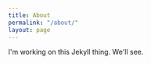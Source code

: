 ```yaml
---
title: About
permalink: "/about/"
layout: page
---
```


I'm working on this Jekyll thing. We'll see. 